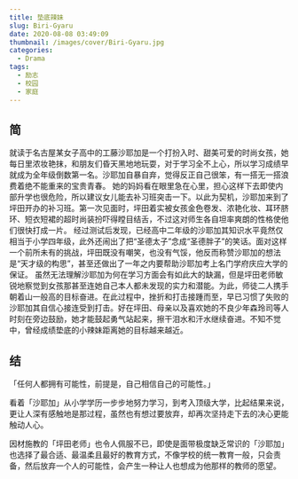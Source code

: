 ```yaml
---
title: 垫底辣妹
slug: Biri-Gyaru
date: 2020-08-08 03:49:09
thumbnail: /images/cover/Biri-Gyaru.jpg
categories:
  - Drama
tags:
  - 励志
  - 校园
  - 家庭
---
```


## 简

就读于名古屋某女子高中的工藤沙耶加是一个打扮入时、甜美可爱的时尚女孩，她每日里浓妆艳抹，和朋友们昏天黑地地玩耍，对于学习全不上心，所以学习成绩早就成为全年级倒数第一名。沙耶加自暴自弃，觉得反正自己很笨，有一搭无一搭浪费着绝不能重来的宝贵青春。
她的妈妈看在眼里急在心里，担心这样下去即使内部升学也很危险，所以建议女儿能去补习班突击一下。以此为契机，沙耶加来到了坪田开办的补习班。第一次见面时，坪田着实被女孩金色卷发、浓艳化妆、耳环脐环、短衣短裙的超时尚装扮吓得瞠目结舌，不过这对师生各自坦率爽朗的性格使他们很快打成一片。
经过测试后发现，已经高中二年级的沙耶加其知识水平竟然仅相当于小学四年级，此外还闹出了把“圣德太子”念成“圣德胖子”的笑话。面对这样一个前所未有的挑战，坪田既没有嘲笑，也没有气馁，他反而称赞沙耶加的想法是“天才级的构思”，甚至还做出了一年之内要帮助沙耶加考上名门学府庆应大学的保证。
虽然无法理解沙耶加为何在学习方面会有如此大的缺漏，但是坪田老师敏锐地察觉到女孩那甚至连她自己本人都未发现的实力和潜能。为此，师徒二人携手朝着山一般高的目标奋进。在此过程中，挫折和打击接踵而至，早已习惯了失败的沙耶加其自信心接连受到打击。好在坪田、母亲以及喜欢她的不良少年森玲司等人时刻在旁边鼓励，她才能鼓起勇气站起来，擦干泪水和汗水继续奋进。不知不觉中，曾经成绩垫底的小辣妹距离她的目标越来越近。

## 结

「任何人都拥有可能性，前提是，自己相信自己的可能性。」

看着「沙耶加」从小学学历一步步地努力学习，到考入顶级大学，比起结果来说，更让人深有感触地是那过程，虽然也有想过要放弃，却再次坚持走下去的决心更能触动人心。

因材施教的「坪田老师」也令人佩服不已，即使是面带极度缺乏常识的「沙耶加」也选择了最合适、最温柔且最好的教育方式，不像学校的统一教育一般，只会责备，然后放弃一个人的可能性，会产生一种让人也想成为他那样的教师的愿望。

